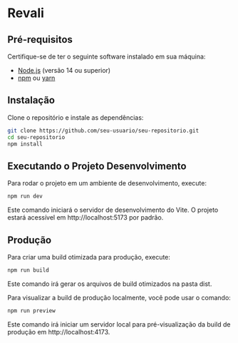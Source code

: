 # Revali


## Pré-requisitos

Certifique-se de ter o seguinte software instalado em sua máquina:

- [Node.js](https://nodejs.org/) (versão 14 ou superior)
- [npm](https://www.npmjs.com/) ou [yarn](https://yarnpkg.com/)

## Instalação

Clone o repositório e instale as dependências:

```bash
git clone https://github.com/seu-usuario/seu-repositorio.git
cd seu-repositorio
npm install
````

## Executando o Projeto Desenvolvimento
Para rodar o projeto em um ambiente de desenvolvimento, execute:
```bash
npm run dev
```
Este comando iniciará o servidor de desenvolvimento do Vite. O projeto estará acessível em http://localhost:5173 por padrão.

## Produção
Para criar uma build otimizada para produção, execute:

```bash
npm run build
```
Este comando irá gerar os arquivos de build otimizados na pasta dist.

Para visualizar a build de produção localmente, você pode usar o comando:

```bash
npm run preview
```

Este comando irá iniciar um servidor local para pré-visualização da build de produção em http://localhost:4173.
